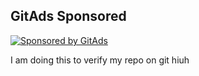 ## GitAds Sponsored
[![Sponsored by GitAds](https://staging.gitads.dev/v1/ad-serve?source=shehzensidiq/numpy-essential@github)](https://staging.gitads.dev/v1/ad-track?source=shehzensidiq/numpy-essential@github)

I am doing this to verify my repo on git
hiuh
